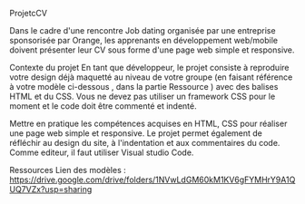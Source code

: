 ProjetcCV

Dans le cadre d'une rencontre Job dating organisée par une entreprise sponsorisée par Orange, 
les apprenants en développement web/mobile doivent présenter leur CV sous forme d'une page web simple et responsive.

Contexte du projet
En tant que développeur, le projet consiste à reproduire votre design déjà maquetté au niveau de votre groupe 
(en faisant référence à votre modèle ci-dessous , dans la partie Ressource ) avec des balises HTML et du CSS. 
Vous ne devez pas utiliser un framework CSS pour le moment et le code doit être commenté et indenté. 

Mettre en pratique les compétences acquises en HTML, CSS pour réaliser une page web simple et responsive. 
Le projet permet également de réfléchir au design du site, à l'indentation et aux commentaires du code. 
Comme editeur, il faut utiliser Visual studio Code.

Ressources
Lien des modèles : 
https://drive.google.com/drive/folders/1NVwLdGM60kM1KV6gFYMHrY9A1QUQ7VZx?usp=sharing 
